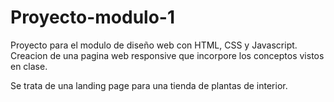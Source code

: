 # Proyecto-modulo-1

Proyecto para el modulo de diseño web con HTML, CSS y Javascript. 
Creacion de una pagina web responsive que incorpore los conceptos vistos en clase. 

Se trata de una landing page para una tienda de plantas de interior. 
